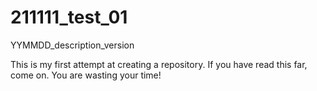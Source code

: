 # 211111_test_01
YYMMDD_description_version

This is my first attempt at creating a repository. If you have read this far, come on.  You are wasting your time!
